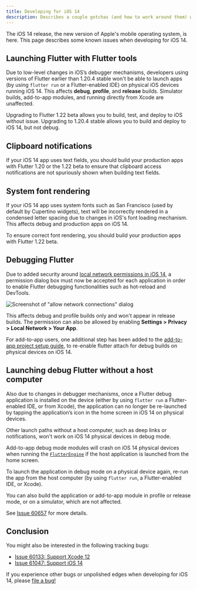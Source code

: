 ```yaml
---
title: Developing for iOS 14
description: Describes a couple gotchas (and how to work around them) when developing for iOS 14.
---
```


The iOS 14 release, the new version of Apple's mobile operating system,
is here. This page describes some known issues when developing for
iOS 14.

## Launching Flutter with Flutter tools

Due to low-level changes in iOS’s debugger mechanisms,
developers using versions of Flutter earlier than 1.20.4 stable
won't be able to launch apps (by using `flutter run`
or a Flutter-enabled IDE) on physical iOS devices
running iOS 14. This affects **debug**, **profile**, and
**release** builds. Simulator builds, add-to-app modules,
and running directly from Xcode are unaffected.

Upgrading to Flutter 1.22 beta allows you to build,
test, and deploy to iOS without issue. Upgrading to
1.20.4 stable allows you to build and deploy to iOS 14,
but not debug.

## Clipboard notifications

If your iOS 14 app uses text fields, you should build your
production apps with Flutter 1.20 or the 1.22 beta to
ensure that clipboard access notifications are not spuriously
shown when building text fields.

## System font rendering

If your iOS 14 app uses system fonts such as San Francisco (used by default
by Cupertino widgets), text will be incorrectly rendered in a condensed letter
spacing due to changes in iOS's font loading mechanism. This affects debug and
production apps on iOS 14.

To ensure correct font rendering, you should build your production apps with
Flutter 1.22 beta.

## Debugging Flutter

Due to added security around [local network permissions in
iOS 14][], a permission dialog box must now be accepted for
each application in order to enable Flutter debugging
functionalities such as hot-reload and DevTools.

![Screenshot of "allow network connections" dialog](/assets/images/docs/development/device-connect.png)

This affects debug and profile builds only and won't
appear in release builds. The permission can also be allowed
by enabling **Settings > Privacy > Local Network > Your App**.

For add-to-app users, one additional step has been added
to the [add-to-app project setup guide][],
to re-enable flutter attach for debug builds on physical
devices on iOS 14.

[local network permissions in iOS 14]: {{site.apple-dev}}/news/?id=0oi77447
[add-to-app project setup guide]:/development/add-to-app/ios/project-setup#local-network-privacy-permissions

## Launching debug Flutter without a host computer

Also due to changes in debugger mechanisms, once a Flutter
debug application is installed on the device
(either by using `flutter run` a Flutter-enabled IDE,
or from Xcode), the application can no
longer be re-launched by tapping the application’s icon
in the home screen in iOS 14 on physical devices.

Other launch paths without a host computer, such as deep links
or notifications, won't work on iOS 14 physical devices in debug mode.

Add-to-app debug mode modules will crash on iOS 14
physical devices when running the [`FlutterEngine`][]
if the host application is launched from the home screen.

To launch the application in debug mode on a physical
device again, re-run the app from the host computer
(by using `flutter run`, a Flutter-enabled IDE, or Xcode).

You can also build the application or add-to-app module in profile
or release mode, or on a simulator, which are not affected.

See [Issue 60657][] for more details.


[`FlutterEngine`]: {{site.api}}/objcdoc/Classes/FlutterEngine.html
[Issue 60657]: {{site.repo.flutter}}/issues/60657#issuecomment-688478590


## Conclusion

You might also be interested in the following tracking bugs:

* [Issue 60133: Support Xcode 12]({{site.repo.flutter}}/issues/60133)
* [Issue 61047: Support iOS 14]({{site.repo.flutter}}/issues/61047)

If you experience other bugs or unpolished edges when developing for iOS 14,
please [file a bug!]({{site.repo.flutter}}/issues/new/choose)
